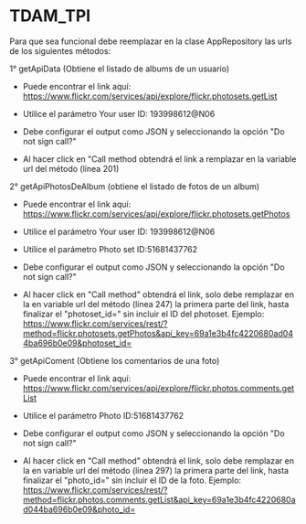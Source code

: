 # TDAM_TPI
Para que sea funcional debe reemplazar en la clase AppRepository 
las urls de los siguientes métodos:

1° getApiData (Obtiene el listado de albums de un usuario)


- Puede encontrar el link aquí:
  https://www.flickr.com/services/api/explore/flickr.photosets.getList

- Utilice el parámetro Your user ID: 193998612@N06

- Debe configurar el output como JSON y 
  seleccionando la opción "Do not sign call?"

- Al hacer click en "Call method obtendrá el link a remplazar en la 
  variable url del método (línea 201)

2° getApiPhotosDeAlbum (obtiene el listado de fotos de un  album)

- Puede encontrar el link aquí:
  https://www.flickr.com/services/api/explore/flickr.photosets.getPhotos

- Utilice el parámetro Your user ID: 193998612@N06
- Utilice el parámetro Photo set ID:51681437762

- Debe configurar el output como JSON y 
  seleccionando la opción "Do not sign call?"

- Al hacer click en "Call method" obtendrá el link, solo debe remplazar en la 
  en variable url del método (línea 247) la primera parte del link, hasta finalizar
  el "photoset_id=" sin incluir el ID del photoset.
  Ejemplo: https://www.flickr.com/services/rest/?method=flickr.photosets.getPhotos&api_key=69a1e3b4fc4220680ad044ba696b0e09&photoset_id=

3° getApiComent (Obtiene los comentarios de una foto)

- Puede encontrar el link aquí:
  https://www.flickr.com/services/api/explore/flickr.photos.comments.getList

- Utilice el parámetro Photo ID:51681437762

- Debe configurar el output como JSON y 
  seleccionando la opción "Do not sign call?"

- Al hacer click en "Call method" obtendrá el link, solo debe remplazar en la 
  en variable url del método (línea 297) la primera parte del link, hasta finalizar
  el "photo_id=" sin incluir el ID de la foto.
  Ejemplo: https://www.flickr.com/services/rest/?method=flickr.photos.comments.getList&api_key=69a1e3b4fc4220680ad044ba696b0e09&photo_id=
